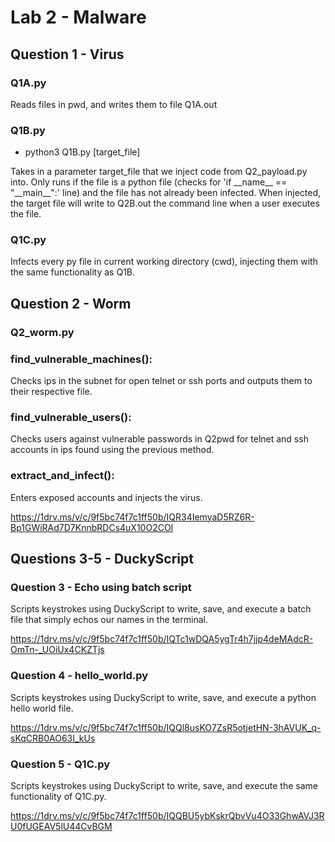 # Lab 2 - Malware

## Question 1 - Virus

### Q1A.py
Reads files in pwd, and writes them to file Q1A.out

### Q1B.py
- python3 Q1B.py [target_file]  

Takes in a parameter target_file that we inject code from Q2_payload.py into. Only runs if the file is a python file (checks for 'if \_\_name\_\_ == "\_\_main\_\_":' line) and the file has not already been infected. When injected, the target file will write to Q2B.out the command line when a user executes the file.

### Q1C.py
Infects every py file in current working directory (cwd), injecting them with the same functionality as Q1B. 



## Question 2 - Worm

### Q2_worm.py

### find_vulnerable_machines():
Checks ips in the subnet for open telnet or ssh ports and outputs them to their respective file.

### find_vulnerable_users():
Checks users against vulnerable passwords in Q2pwd for telnet and ssh accounts in ips found using the previous method.

### extract_and_infect():
Enters exposed accounts and injects the virus.

https://1drv.ms/v/c/9f5bc74f7c1ff50b/IQR34IemyaD5RZ6R-Bp1GWiRAd7D7KnnbRDCs4uX10O2COI

## Questions 3-5 - DuckyScript

### Question 3 - Echo using batch script
Scripts keystrokes using DuckyScript to write, save, and execute a batch file that simply echos our names in the terminal.

https://1drv.ms/v/c/9f5bc74f7c1ff50b/IQTc1wDQA5ygTr4h7jjp4deMAdcR-OmTn-_UOiUx4CKZTjs

### Question 4 - hello_world.py
Scripts keystrokes using DuckyScript to write, save, and execute a python hello world file.

https://1drv.ms/v/c/9f5bc74f7c1ff50b/IQQl8usKO7ZsR5otjetHN-3hAVUK_q-sKqCRB0AO63I_kUs

### Question 5 - Q1C.py
Scripts keystrokes using DuckyScript to write, save, and execute the same functionality of Q1C.py.

https://1drv.ms/v/c/9f5bc74f7c1ff50b/IQQBU5ybKskrQbvVu4O33GhwAVJ3RU0fUGEAV5lU44CvBGM
